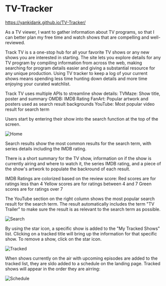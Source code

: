 # TV-Tracker

https://yankidank.github.io/TV-Tracker/

As a TV viewer,
I want to gather information about TV programs,
so that I can better plan my free time and watch shows that are compelling and well-reviewed. 

Track TV is s a one-stop hub for all your favorite TV shows or any new shows you are interested in starting. The site lets you explore details for any TV program by compiling information from across the web, making searching for program details easier and giving a substantial resource for any unique production. 
Using TV tracker to keep a log of your current shows means spending less time hunting down details and more time enjoying your curated watchlist. 

Track TV uses multiple APIs to streamline show details:
TVMaze: Show title, poster and summary
OMDB: IMDB Rating
FanArt: Popular artwork and posters used as search result backgrounds
YouTube: Most popular video result for search term


Users start by entering their show into the search function at the top of the screen.

![Home](https://user-images.githubusercontent.com/58633404/75084883-54c3ab00-54d8-11ea-8b97-5f83262b9fe0.PNG)

Search results show the most common results for the search term, with series details including the IMDB rating. 

There is a short summary for the TV show, information on if the show is currently airing and where to watch it, the series IMDB rating, and a piece of the show's artwork to populate the backround of each result. 

IMDB Ratings are colorized based on the review score:
Red scores are for ratings less than 4
Yellow scores are for ratings between 4 and 7
Green scores are for ratings over 7

The YouTube section on the right column shows the most popular search result for the search term. The result automatically includes the term "TV Trailer" to make sure the result is as relevant to the search term as possible.

![Search](https://user-images.githubusercontent.com/58633404/75084886-57be9b80-54d8-11ea-8de5-13250d32c3f1.PNG)

By using the star icon, a specific show is added to the "My Tracked Shows" list. Clicking on a tracked title will bring up the information for that specific show. To remove a show, click on the star icon. 

![Tracked](https://user-images.githubusercontent.com/58633404/75084887-59885f00-54d8-11ea-8611-ed065fc86ded.PNG)

When shows currently on the air with upcoming episodes are added to the tracked list, they are sldo added to a schedule on the landing page. Tracked shows will appear in the order they are airring:  

![Schedule](https://user-images.githubusercontent.com/58633404/75084885-568d6e80-54d8-11ea-84b5-62400594a431.PNG)